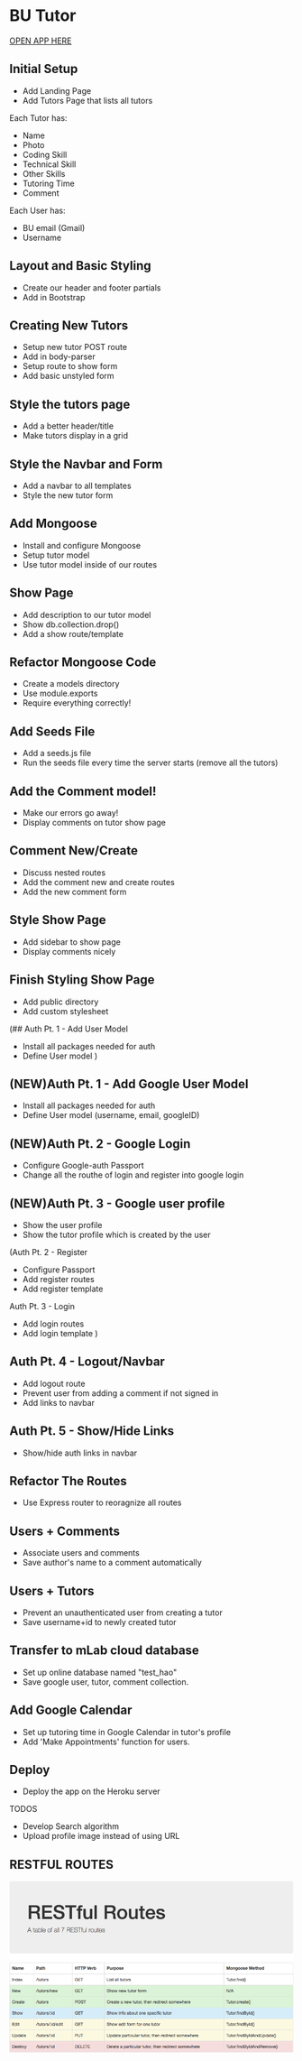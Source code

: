 # BU Tutor

[OPEN APP HERE](https://whispering-earth-51586.herokuapp.com/)


## Initial Setup
* Add Landing Page
* Add Tutors Page that lists all tutors

Each Tutor has:
   * Name
   * Photo
   * Coding Skill
   * Technical Skill
   * Other Skills
   * Tutoring Time
   * Comment

Each User has:
   * BU email (Gmail)
   * Username

## Layout and Basic Styling
* Create our header and footer partials
* Add in Bootstrap

## Creating New Tutors
* Setup new tutor POST route
* Add in body-parser
* Setup route to show form
* Add basic unstyled form

## Style the tutors page
* Add a better header/title
* Make tutors display in a grid

## Style the Navbar and Form
* Add a navbar to all templates
* Style the new tutor form

## Add Mongoose
* Install and configure Mongoose
* Setup tutor model
* Use tutor model inside of our routes

## Show Page
* Add description to our tutor model
* Show db.collection.drop()
* Add a show route/template

## Refactor Mongoose Code
* Create a models directory
* Use module.exports
* Require everything correctly!

## Add Seeds File
* Add a seeds.js file
* Run the seeds file every time the server starts (remove all the tutors)

## Add the Comment model!
* Make our errors go away!
* Display comments on tutor show page

## Comment New/Create
* Discuss nested routes
* Add the comment new and create routes
* Add the new comment form

## Style Show Page
* Add sidebar to show page
* Display comments nicely

## Finish Styling Show Page
* Add public directory
* Add custom stylesheet

(## Auth Pt. 1 - Add User Model
* Install all packages needed for auth
* Define User model )

## (NEW)Auth Pt. 1 - Add Google User Model
* Install all packages needed for auth
* Define User model (username, email, googleID)

## (NEW)Auth Pt. 2 - Google Login
* Configure Google-auth Passport
* Change all the routhe of login and register into google login

## (NEW)Auth Pt. 3 - Google user profile
* Show the user profile
* Show the tutor profile which is created by the user

(Auth Pt. 2 - Register
* Configure Passport
* Add register routes
* Add register template

Auth Pt. 3 - Login
* Add login routes
* Add login template )


## Auth Pt. 4 - Logout/Navbar
* Add logout route
* Prevent user from adding a comment if not signed in
* Add links to navbar

## Auth Pt. 5 - Show/Hide Links
* Show/hide auth links in navbar 

## Refactor The Routes
* Use Express router to reoragnize all routes

## Users + Comments
* Associate users and comments
* Save author's name to a comment automatically

## Users + Tutors
* Prevent an unauthenticated user from creating a tutor
* Save username+id to newly created tutor

## Transfer to mLab cloud database
* Set up online database named "test_hao"
* Save google user, tutor, comment collection.

## Add Google Calendar
* Set up tutoring time in Google Calendar in tutor's profile
* Add 'Make Appointments' function for users.

## Deploy 
* Deploy the app on the Heroku server

TODOS
* Develop Search algorithm
* Upload profile image instead of using URL




## RESTFUL ROUTES


<img src="https://github.com/XintongHao/BU-Tutor/blob/master/Version/v1_Hao/image/WX20180323-133944.png"/>
